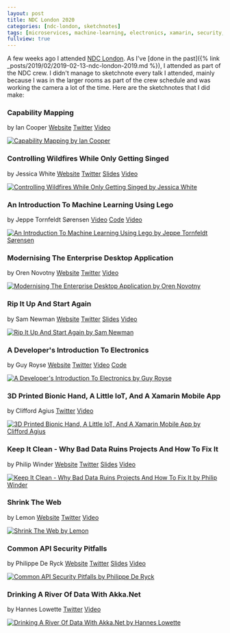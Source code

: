 ```yaml
---
layout: post
title: NDC London 2020
categories: [ndc-london, sketchnotes]
tags: [microservices, machine-learning, electronics, xamarin, security, akka-net, dotnet-core, html]
fullview: true
---
```


A few weeks ago I attended [NDC London](https://ndc-london.com). As I've [done in the past]({% link _posts/2019/02/2019-02-13-ndc-london-2019.md %}), I attended as part of the NDC crew. I didn't manage to sketchnote every talk I attended, mainly because I was in the larger rooms as part of the crew schedule and was working the camera a lot of the time. Here are the sketchnotes that I did make:


### Capability Mapping
by Ian Cooper
<i class="fa fa-globe fa-lg"></i> [Website](https://medium.com/@ICooper)
<i class="fa fa-twitter fa-lg"></i> [Twitter](https://twitter.com/icooper)
<i class="fa fa-youtube fa-lg"></i> [Video](https://www.youtube.com/watch?v=6pjAjHm7l7s)

[![Capability Mapping by Ian Cooper][1]][1]


### Controlling Wildfires While Only Getting Singed
by Jessica White
<i class="fa fa-globe fa-lg"></i> [Website](https://jesswhite.co.uk)
<i class="fa fa-twitter fa-lg"></i> [Twitter](https://twitter.com/JessPWhite)
<i class="fa fa-slideshare fa-lg"></i> [Slides](https://noti.st/jesspwhite/ykTsiH/controlling-wildfires-while-only-getting-singed)
<i class="fa fa-youtube fa-lg"></i> [Video](https://www.youtube.com/watch?v=LLkf8lBLT7E)

[![Controlling Wildfires While Only Getting Singed by Jessica White][2]][2]


### An Introduction To Machine Learning Using Lego
by Jeppe Tornfeldt Sørensen
<i class="fa fa-youtube fa-lg"></i> [Video](https://www.youtube.com/watch?v=ux_9hqxiqpI)
<i class="fa fa-file-code-o fa-lg"></i> [Code](https://github.com/Tornfeldt/LegoMachineLearning)
<i class="fa fa-youtube fa-lg"></i> [Video](https://www.youtube.com/watch?v=3QHVPjMbGVQ)

[![An Introduction To Machine Learning Using Lego by Jeppe Tornfeldt Sørensen][3]][3]


### Modernising The Enterprise Desktop Application
by Oren Novotny
<i class="fa fa-globe fa-lg"></i> [Website](https://oren.codes)
<i class="fa fa-twitter fa-lg"></i> [Twitter](https://twitter.com/onovotny)
<i class="fa fa-youtube fa-lg"></i> [Video](https://www.youtube.com/watch?v=PwQSmbzBsvE)

[![Modernising The Enterprise Desktop Application by Oren Novotny][4]][4]


### Rip It Up And Start Again
by Sam Newman
<i class="fa fa-globe fa-lg"></i> [Website](https://samnewman.io)
<i class="fa fa-twitter fa-lg"></i> [Twitter](https://twitter.com/samnewman)
<i class="fa fa-slideshare fa-lg"></i> [Slides](https://www.slideshare.net/spnewman/rip-it-up-the-microservice-organisation)
<i class="fa fa-youtube fa-lg"></i> [Video](https://www.youtube.com/watch?v=0Y-Pjr0abWQ)

[![Rip It Up And Start Again by Sam Newman][5]][5]


### A Developer's Introduction To Electronics
by Guy Royse
<i class="fa fa-globe fa-lg"></i> [Website](http://guyroyse.com)
<i class="fa fa-twitter fa-lg"></i> [Twitter](https://twitter.com/guyroyse)
<i class="fa fa-youtube fa-lg"></i> [Video](https://www.youtube.com/watch?v=AL07H9Vjwtw)
<i class="fa fa-file-code-o fa-lg"></i> [Code](https://github.com/guyroyse/intro-to-electronics)

[![A Developer's Introduction To Electronics by Guy Royse][6]][6]


### 3D Printed Bionic Hand, A Little IoT, And A Xamarin Mobile App
by Clifford Agius
<i class="fa fa-twitter fa-lg"></i> [Twitter](https://twitter.com/CliffordAgius)
<i class="fa fa-youtube fa-lg"></i> [Video](https://www.youtube.com/watch?v=WHL2v4mXbRE)

[![3D Printed Bionic Hand, A Little IoT, And A Xamarin Mobile App by Clifford Agius][7]][7]


### Keep It Clean - Why Bad Data Ruins Projects And How To Fix It
by Philip Winder
<i class="fa fa-globe fa-lg"></i> [Website](https://winderresearch.com)
<i class="fa fa-twitter fa-lg"></i> [Twitter](https://twitter.com/drphilwinder)
<i class="fa fa-slideshare fa-lg"></i> [Slides](https://winderresearch.com/talks/ndc_london_keep_it_clean/200130_Winder_KeepItClean.pdf)
<i class="fa fa-youtube fa-lg"></i> [Video](https://www.youtube.com/watch?v=bUMmj85UiXM)

[![Keep It Clean - Why Bad Data Ruins Projects And How To Fix It by Philip Winder][8]][8]


### Shrink The Web
by Lemon
<i class="fa fa-globe fa-lg"></i> [Website](https://ahoylemon.xyz)
<i class="fa fa-twitter fa-lg"></i> [Twitter](https://twitter.com/ahoylemon)
<i class="fa fa-youtube fa-lg"></i> [Video](https://www.youtube.com/watch?v=RZT3md8Eo4Q)

[![Shrink The Web by Lemon][9]][9]


### Common API Security Pitfalls
by Philippe De Ryck
<i class="fa fa-globe fa-lg"></i> [Website](https://pragmaticwebsecurity.com)
<i class="fa fa-twitter fa-lg"></i> [Twitter](https://twitter.com/philippederyck)
<i class="fa fa-slideshare fa-lg"></i> [Slides](https://pragmaticwebsecurity.com/files/talks/commonAPIsecuritypitfalls.pdf)
<i class="fa fa-youtube fa-lg"></i> [Video](https://www.youtube.com/watch?v=dDZNDVO5EFQ)

[![Common API Security Pitfalls by Philippe De Ryck][10]][10]


### Drinking A River Of Data With Akka.Net
by Hannes Lowette
<i class="fa fa-twitter fa-lg"></i> [Twitter](https://twitter.com/hannes_lowette)
<i class="fa fa-youtube fa-lg"></i> [Video](https://www.youtube.com/watch?v=2tFj0xR9Pf0)

[![Drinking A River Of Data With Akka.Net by Hannes Lowette][11]][11]


  [1]: /assets/media/images/2020/02/capability-mapping-ian-cooper.jpg#img-sketchnote
  [2]: /assets/media/images/2020/02/controlling-wildfires-while-only-getting-singed-jessica-white.jpg#img-sketchnote
  [3]: /assets/media/images/2020/02/an-introduction-to-machine-learning-using-lego-jeppe-tornfeldt-sorensen.jpg#img-sketchnote
  [4]: /assets/media/images/2020/02/modernising-the-enterprise-desktop-application-oren-novotny.jpg#img-sketchnote
  [5]: /assets/media/images/2020/02/rip-it-up-and-start-again-sam-newman.jpg#img-sketchnote
  [6]: /assets/media/images/2020/02/a-developers-introduction-to-electronics-guy-royse.jpg#img-sketchnote
  [7]: /assets/media/images/2020/02/3d-printed-bionic-hand-a-little-iot-and-a-xamarin-mobile-app-clifford-agius.jpg#img-sketchnote
  [8]: /assets/media/images/2020/02/keep-it-clean-why-bad-data-ruins-projects-and-how-to-fix-it-philip-winder.jpg#img-sketchnote
  [9]: /assets/media/images/2020/02/shrink-the-web-lemon.jpg#img-sketchnote
  [10]: /assets/media/images/2020/02/common-api-security-pitfalls-philippe-de-ryke.jpg#img-sketchnote
  [11]: /assets/media/images/2020/02/drinking-a-river-of-data-with-akkadotnet-hannes-lowette.jpg#img-sketchnote
